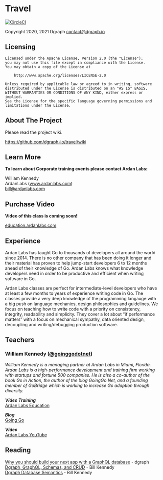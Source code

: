 # Travel

[![CircleCI](https://circleci.com/gh/dgraph-io/travel.svg?style=svg)](https://circleci.com/gh/dgraph-io/travel)

Copyright 2020, 2021 Dgraph
contact@dgraph.io

## Licensing

```
Licensed under the Apache License, Version 2.0 (the "License");
you may not use this file except in compliance with the License.
You may obtain a copy of the License at

    http://www.apache.org/licenses/LICENSE-2.0

Unless required by applicable law or agreed to in writing, software
distributed under the License is distributed on an "AS IS" BASIS,
WITHOUT WARRANTIES OR CONDITIONS OF ANY KIND, either express or implied.
See the License for the specific language governing permissions and
limitations under the License.
```

## About The Project

Please read the project wiki.

https://github.com/dgraph-io/travel/wiki

## Learn More

**To learn about Corporate training events please contact Ardan Labs:**

William Kennedy  
ArdanLabs (www.ardanlabs.com)  
bill@ardanlabs.com  

## Purchase Video

**Video of this class is coming soon!**

[education.ardanlabs.com](https://education.ardanlabs.com)

## Experience

Ardan Labs has taught Go to thousands of developers all around the world since 2014. There is no other company that has been doing it longer and their material has proven to help jump-start developers 6 to 12 months ahead of their knowledge of Go. Ardan Labs knows what knowledge developers need in order to be productive and efficient when writing software in Go.

Ardan Labs classes are perfect for intermediate-level developers who have at least a few months to years of experience writing code in Go. The classes provide a very deep knowledge of the programming langauge with a big push on language mechanics, design philosophies and guidelines. We focus on teaching how to write code with a priority on consistency, integrity, readability and simplicity. They cover a lot about “if performance matters” with a focus on mechanical sympathy, data oriented design, decoupling and writing/debugging production software.

## Teachers

### William Kennedy ([@goinggodotnet](https://twitter.com/goinggodotnet))  

_William Kennedy is a managing partner at Ardan Labs in Miami, Florida. Ardan Labs is a high-performance development and training firm working with startups and fortune 500 companies. He is also a co-author of the book Go in Action, the author of the blog GoingGo.Net, and a founding member of GoBridge which is working to increase Go adoption through diversity._

_**Video Training**_  
[Ardan Labs Education](https://education.ardanlabs.com)

_**Blog**_  
[Going Go](https://www.ardanlabs.com/blog/)    

_**Video**_  
[Ardan Labs YouTube](https://youtube.ardanlabs.com)  

## Reading

[Why you should build your next app with a GraphQL database](https://dgraph.io/blog/post/graphdb-for-your-next-app/) - dgraph  
[Dgraph, GraphQL, Schemas, and CRUD](https://www.ardanlabs.com/blog/2020/05/dgraph-graphql-schemas-crud.html) - Bill Kennedy  
[Dgraph Database Semantics](https://www.ardanlabs.com/blog/2020/06/dgraph-database-semantics.html) - Bill Kennedy  